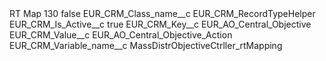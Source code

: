 <?xml version="1.0" encoding="UTF-8"?>
<CustomMetadata xmlns="http://soap.sforce.com/2006/04/metadata" xmlns:xsi="http://www.w3.org/2001/XMLSchema-instance" xmlns:xsd="http://www.w3.org/2001/XMLSchema">
    <label>RT Map 130</label>
    <protected>false</protected>
    <values>
        <field>EUR_CRM_Class_name__c</field>
        <value xsi:type="xsd:string">EUR_CRM_RecordTypeHelper</value>
    </values>
    <values>
        <field>EUR_CRM_Is_Active__c</field>
        <value xsi:type="xsd:boolean">true</value>
    </values>
    <values>
        <field>EUR_CRM_Key__c</field>
        <value xsi:type="xsd:string">EUR_AO_Central_Objective</value>
    </values>
    <values>
        <field>EUR_CRM_Value__c</field>
        <value xsi:type="xsd:string">EUR_AO_Central_Objective_Action</value>
    </values>
    <values>
        <field>EUR_CRM_Variable_name__c</field>
        <value xsi:type="xsd:string">MassDistrObjectiveCtrller_rtMapping</value>
    </values>
</CustomMetadata>
